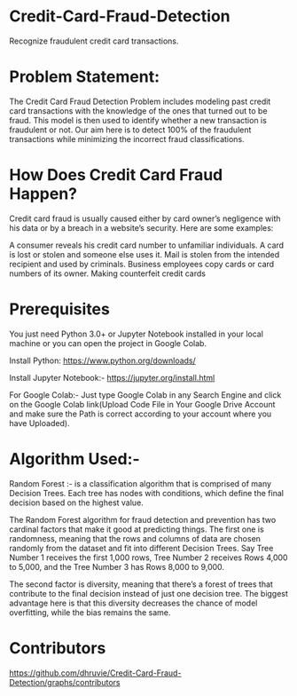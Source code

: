 # Credit-Card-Fraud-Detection
Recognize fraudulent credit card transactions.

# Problem Statement:

The Credit Card Fraud Detection Problem includes modeling past credit card transactions with the knowledge of the ones that turned out to be fraud. This model is then used to identify whether a new transaction is fraudulent or not. Our aim here is to detect 100% of the fraudulent transactions while minimizing the incorrect fraud classifications.

# How Does Credit Card Fraud Happen?
Credit card fraud is usually caused either by card owner’s negligence with his data or by a breach in a website’s security. Here are some examples:

A consumer reveals his credit card number to unfamiliar individuals.
A card is lost or stolen and someone else uses it.
Mail is stolen from the intended recipient and used by criminals.
Business employees copy cards or card numbers of its owner.
Making counterfeit credit cards

# Prerequisites
You just need Python 3.0+ or Jupyter Notebook installed in your local machine or you can open the project in Google Colab.

Install Python: https://www.python.org/downloads/

Install Jupyter Notebook:- https://jupyter.org/install.html

For Google Colab:- Just type Google Colab in any Search Engine and click on the Google Colab link(Upload  Code File in Your Google Drive Account and make sure the Path is correct according to your account where you have Uploaded).


# Algorithm Used:-
Random Forest :- is a classification algorithm that is comprised of many Decision Trees. Each tree has nodes with conditions, which define the final decision based on the highest value.

The Random Forest algorithm for fraud detection and prevention has two cardinal factors that make it good at predicting things. The first one is randomness, meaning that the rows and columns of data are chosen randomly from the dataset and fit into different Decision Trees. Say Tree Number 1 receives the first 1,000 rows, Tree Number 2 receives Rows 4,000 to 5,000, and the Tree Number 3 has Rows 8,000 to 9,000.

The second factor is diversity, meaning that there’s a forest of trees that contribute to the final decision instead of just one decision tree. The biggest advantage here is that this diversity decreases the chance of model overfitting, while the bias remains the same.


# Contributors
https://github.com/dhruvie/Credit-Card-Fraud-Detection/graphs/contributors
